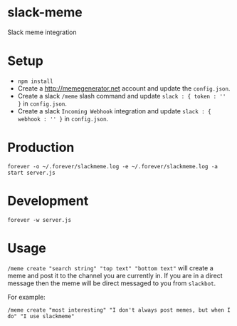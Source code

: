 # slack-meme
Slack meme integration

# Setup
* `npm install`
* Create a http://memegenerator.net account and update the `config.json`.
* Create a slack `/meme` slash command and update `slack : { token : '' }` in `config.json`.
* Create a slack `Incoming Webhook` integration and update `slack : { webhook : '' }` in `config.json`.

# Production
`forever -o ~/.forever/slackmeme.log -e ~/.forever/slackmeme.log -a start server.js`

# Development
`forever -w server.js`

# Usage
`/meme create "search string" "top text" "bottom text"` will create a meme and post it to the channel you are currently in. If you are in a direct message then the meme will be direct messaged to you from `slackbot`.

For example:
```
/meme create "most interesting" "I don't always post memes, but when I do" "I use slackmeme"
```
